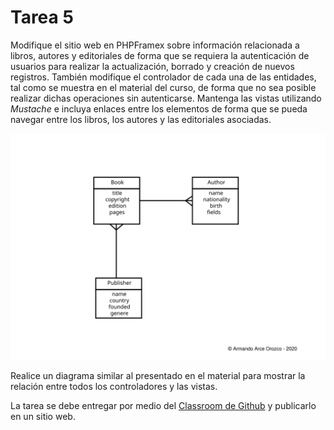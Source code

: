 # Tarea 5

Modifique el sitio web en PHPFramex sobre información relacionada a libros, autores y editoriales de forma que se requiera la autenticación de usuarios para realizar la actualización, borrado y creación de nuevos registros. También modifique el controlador de cada una de las entidades, tal como se muestra en el material del curso, de forma que no sea posible realizar dichas operaciones sin autenticarse. Mantenga las vistas utilizando *Mustache* e incluya enlaces entre los elementos de forma que se pueda navegar entre los libros, los autores y las editoriales asociadas.

![](books.svg)

Realice un diagrama similar al presentado en el material para mostrar la relación entre todos los controladores y las vistas.

La tarea se debe entregar por medio del [Classroom de Github]() y publicarlo en un sitio web.
